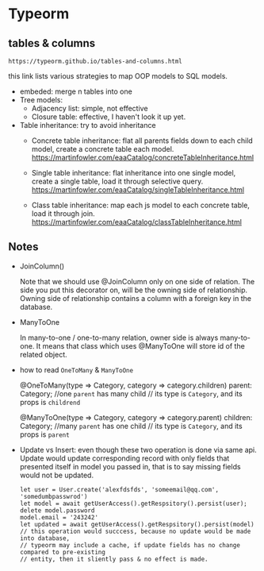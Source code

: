 # Typeorm    
    


## tables & columns

    https://typeorm.github.io/tables-and-columns.html

this link lists various strategies to map OOP models to SQL models.

* embeded: merge n tables into one
* Tree models:
    * Adjacency list: simple, not effective
    * Closure table: effective, I haven't look it up yet.
* Table inheritance: try to avoid inheritance
    * Concrete table inheritance: flat all parents fields down to each child model, create a concrete table each model.
        https://martinfowler.com/eaaCatalog/concreteTableInheritance.html

    * Single table inheritance: flat inheritance into one single model, create a single table, load it through selective query.
        https://martinfowler.com/eaaCatalog/singleTableInheritance.html

    * Class table inheritance: map each js model to each concrete table, load it through join.
        https://martinfowler.com/eaaCatalog/classTableInheritance.html


## Notes

* JoinColumn()

    Note that we should use @JoinColumn only on one side of relation. The side you put this decorator on, will be the owning side of relationship. Owning side of relationship contains a column with a foreign key in the database.


* ManyToOne

    In many-to-one / one-to-many relation, owner side is always many-to-one. It means that class which uses @ManyToOne will store id of the related object.


* how to read `OneToMany` & `ManyToOne`

    @OneToMany(type => Category, category => category.children)
    parent: Category;
    //one `parent` has many child
    // its type is `Category`, and its props is `childrend`

    @ManyToOne(type => Category, category => category.parent)
    children: Category;
    //many `parent` has one child
    // its type is `Category`, and its props is `parent`

* Update vs Insert:
    even though these two operation is done via same api. Update would  update corresponding record 
    with only fields that presented itself in model you passed in, that is to say missing fields would
    not be updated.


    ```
    let user = User.create('alexfdsfds', 'someemail@qq.com', 'somedumbpasswrod')
    let model = await getUserAccess().getRespsitory().persist(user);
    delete model.password
    model.email = '243242'
    let updated = await getUserAccess().getRespsitory().persist(model)
    // this operation would succcess, because no update would be made into database, 
    // typeorm may include a cache, if update fields has no change compared to pre-existing 
    // entity, then it sliently pass & no effect is made.

    ```